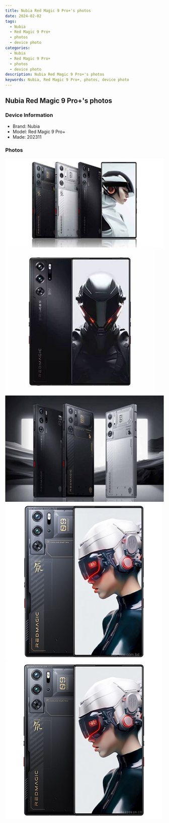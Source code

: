 ```yaml
---
title: Nubia Red Magic 9 Pro+'s photos
date: 2024-02-02
tags: 
  - Nubia
  - Red Magic 9 Pro+
  - photos
  - device photo
categories: 
  - Nubia
  - Red Magic 9 Pro+
  - photos
  - device photo
description: Nubia Red Magic 9 Pro+'s photos
keywords: Nubia, Red Magic 9 Pro+, photos, device photo
---
```


## Nubia Red Magic 9 Pro+'s photos

### Device Information

- Brand: Nubia
- Model: Red Magic 9 Pro+
- Made: 202311

### Photos

![/images/best-assets/devices/nubia/nubia-red-magic-9-proplus/1.jpg](/images/best-assets/devices/nubia/nubia-red-magic-9-proplus/1.jpg)
![/images/best-assets/devices/nubia/nubia-red-magic-9-proplus/2.jpg](/images/best-assets/devices/nubia/nubia-red-magic-9-proplus/2.jpg)
![/images/best-assets/devices/nubia/nubia-red-magic-9-proplus/3.jpg](/images/best-assets/devices/nubia/nubia-red-magic-9-proplus/3.jpg)
![/images/best-assets/devices/nubia/nubia-red-magic-9-proplus/4.jpg](/images/best-assets/devices/nubia/nubia-red-magic-9-proplus/4.jpg)
![/images/best-assets/devices/nubia/nubia-red-magic-9-proplus/5.jpg](/images/best-assets/devices/nubia/nubia-red-magic-9-proplus/5.jpg)

